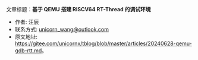 文章标题：**基于 QEMU 搭建 RISCV64 RT-Thread 的调试环境**

- 作者: 汪辰
- 联系方式: <unicorn_wang@outlook.com>
- 原文地址: <https://gitee.com/unicornx/tblog/blob/master/articles/20240628-qemu-gdb-rtt.md>。

